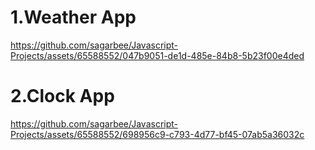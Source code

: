 <h1>1.Weather App</h1>

https://github.com/sagarbee/Javascript-Projects/assets/65588552/047b9051-de1d-485e-84b8-5b23f00e4ded

<h1>2.Clock App</h1>

https://github.com/sagarbee/Javascript-Projects/assets/65588552/698956c9-c793-4d77-bf45-07ab5a36032c



